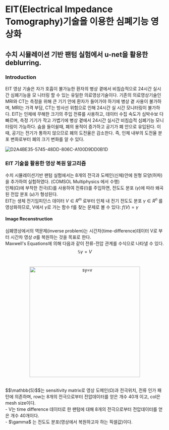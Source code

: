 # EIT(Electrical Impedance Tomography)기술을 이용한 심폐기능 영상화 
## 수치 시뮬레이션 기반 팬텀 실험에서 u-net을 활용한 deblurring.

### Introduction
EIT 영상 기술은 자가 호흡이 불가능한 환자의 병상 곁에서 비침습적으로 24시간 실시간 심폐기능을 모 니터링 할 수 있는 유일한 의료영상기술이다. 기존의 의료영상기술인 MRI와 CT는 측정을 위해 큰 기기 안에 환자가 들어가야 하기에 병상 곁 사용이 불가하며, MRI는 가격 부담, CT는 방사선 위험으로 인해 24시간 실 시간 모니터링이 불가하다. EIT는 인체에 무해한 크기의 주입 전류를 사용하고, 데이터 수집 속도가 심박수보 다 빠르며, 측정 기기가 작고 가볍기에 병상 곁에서 24시간 실시간 비침습적 심폐기능 모니터링이 가능하다.
숨을 들이쉴때, 폐의 용적이 증가하고 공기가 폐 안으로 유입된다. 이때, 공기는 전기가 통하지 않으므로 폐의 도전율은 감소한다. 즉, 인체 내부의 도전율 분포 변화로부터 폐의 크기 변화를 알 수 있다.

![D2A4BE35-5745-48DD-806C-A100D9DD0B1D](https://github.com/jmseo1216/EIT_Deblurring/assets/159675684/baa78a74-8460-4eb0-a15c-1c5e57579f8c)

### EIT 기술을 활용한 영상 복원 알고리즘
수치 시뮬레이션기반 팬텀 실험에서는 8개의 전극과 도메인(신체)안에 원형 모양(허파)을 추가하여 실험하였다. (COMSOL Multiphysics 에서 수행) <br>
인체(Ω)에 부착한 전극(Ɛ)를 사용하여 전류(I)를 주입하면, 전도도 분포 ($\gamma$)에 따라 왜곡된 전압 분포 (𝑢)가 형성된다.  
EIT는 생체 전기임피던스 데이터 $V \in R^m$ 로부터 인체 내 전기 전도도 분포 $\gamma \in R^n$ 를 영상화하므로, V에서 $\gamma$로 가는 함수 f를 찾는 문제로 볼 수 있다: $f(V) = \gamma$

#### Image Reconstruction 
심폐영상에서의 역문제(inverse problem)는 시간차(time-difference)데이터 V로 부터 시간차 영상 $\sigma$를 복원하는 것을 목표로 한다. <br>
Maxwell's Equations에 의해 다음과 같이 전류-전압 관계를 수식으로 나타낼 수 있다. <br>
$$\mathbb{S}\gamma = V$$ <br>
<p align="center">
  <img width="350" alt="sy=v" src="https://github.com/jmseo1216/EIT_Deblurring/assets/159675684/e42feab0-eb73-4857-90d9-52cb6226b8ae">
</p> <br>
$$\mathbb{S}$$는 sensitivity matrix로 영상 도메인(Ω)과 전극위치, 전류 인가 패턴에 의존하며, row는 8개의 전극으로부터 전압데이터를 얻은 개수 40개 이고, col은 mesh size이다.<br>
- V는 time difference 데이터로 한 팬텀에 대해 8개의 전극으로부터 전압데이터를 얻은 개수 40개이다. <br>
- $\gamma$ 는 전도도 분포(영상에서 복원하고자 하는 픽셀값)이다. <br>
